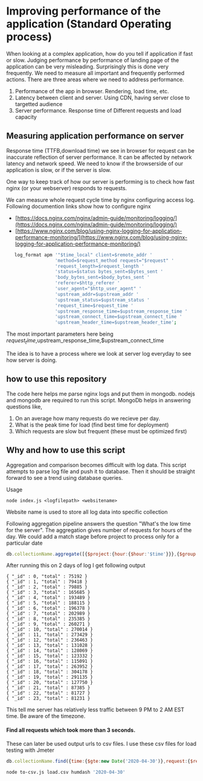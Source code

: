 # Improving performance of the application (Standard Operating process)

When looking at a complex application, how do you tell if application if fast or slow.
Judging performance  by performance of landing page of the application can be very misleading. 
Surprisingly this is done very frequently. We need to measure all important and frequently performed
actions. There are three areas where we need to address performance.

1. Performance of the app in browser. Rendering, load time, etc.
2. Latency between client and server. Using CDN, having server close to targetted audience
3. Server performance. Response time of Different requests and load capacity

## Measuring application performance on server

Response time (TTFB,download time) we see in browser for request can be inaccurate reflection of server performance.
It can be affected by network latency and network speed. We need to know if the browserside of our application
is slow, or if the server is slow.

One way to keep track of how our server is performing is to check how fast nginx
(or your webserver) responds to requests.

We can measure whole request cycle time by nginx configuring access log. Following documention links
show how to configure nginx
* [https://docs.nginx.com/nginx/admin-guide/monitoring/logging/](https://docs.nginx.com/nginx/admin-guide/monitoring/logging/)
* [https://www.nginx.com/blog/using-nginx-logging-for-application-performance-monitoring/](https://www.nginx.com/blog/using-nginx-logging-for-application-performance-monitoring/)


```bash
   log_format apm '"$time_local" client=$remote_addr '
                  'method=$request_method request="$request" '
                  'request_length=$request_length '
                  'status=$status bytes_sent=$bytes_sent '
                  'body_bytes_sent=$body_bytes_sent '
                  'referer=$http_referer '
                  'user_agent="$http_user_agent" '
                  'upstream_addr=$upstream_addr '
                  'upstream_status=$upstream_status '
                  'request_time=$request_time '
                  'upstream_response_time=$upstream_response_time '
                  'upstream_connect_time=$upstream_connect_time '
                  'upstream_header_time=$upstream_header_time';

```

The most important parameters here being $request_time,$upstream_response_time,$upstream_connect_time

The idea is to have a process where we look at server log everyday to see how server is doing.

## how to use this repository
The code here helps me parse nginx logs and put them in mongodb. nodejs and mongodb are 
required to run this script. MongoDb helps in answering questions like,
1. On an average how many requests do we recieve per day.
2. What is the peak time for load (find best time for deployment)
3. Which requests are slow but frequent (these must be optimized first)

## Why and how to use this script
Aggregation and comparison becomes difficult with log data. 
This script attempts to parse log file and push it to database. 
Then it should be straight forward to see a trend using database queries.

Usage 

```
node index.js <logfilepath> <websitename>
```

Website name is used to store all log data into specific collection

Following aggregation pipeline answers the question "What's the low time for the server".
The aggregation gives number of requests for hours of the day. We could add a match stage
before project to process only for a particular date 

```javascript
db.collectionName.aggregate([{$project:{hour:{$hour:'$time'}}},{$group:{_id:'$hour',total:{$sum:1}}}]);
```

After running this on 2 days of log I get following output
```
{ "_id" : 0, "total" : 75192 }
{ "_id" : 1, "total" : 79418 }
{ "_id" : 2, "total" : 79885 }
{ "_id" : 3, "total" : 165685 }
{ "_id" : 4, "total" : 193489 }
{ "_id" : 5, "total" : 188115 }
{ "_id" : 6, "total" : 196378 }
{ "_id" : 7, "total" : 202989 }
{ "_id" : 8, "total" : 235385 }
{ "_id" : 9, "total" : 260271 }
{ "_id" : 10, "total" : 270014 }
{ "_id" : 11, "total" : 273429 }
{ "_id" : 12, "total" : 236463 }
{ "_id" : 13, "total" : 131028 }
{ "_id" : 14, "total" : 128069 }
{ "_id" : 15, "total" : 123332 }
{ "_id" : 16, "total" : 115091 }
{ "_id" : 17, "total" : 263952 }
{ "_id" : 18, "total" : 304178 }
{ "_id" : 19, "total" : 291135 }
{ "_id" : 20, "total" : 127750 }
{ "_id" : 21, "total" : 87385 }
{ "_id" : 22, "total" : 81727 }
{ "_id" : 23, "total" : 81231 }
```

This tell me server has relatively less traffic between 9 PM to 2 AM EST time.
Be aware of the timezone.


#### Find all requests which took more than 3 seconds.

These can later be used output urls to csv files. I use these csv files for load testing with Jmeter

```javascript
db.collectionName.find({time:{$gte:new Date('2020-04-30')},request:{$regex:/GET\s\/index\.php\?/},request_time:{$gte:3}}).pretty();
```

```bash
node to-csv.js load.csv humdash '2020-04-30' 
```
